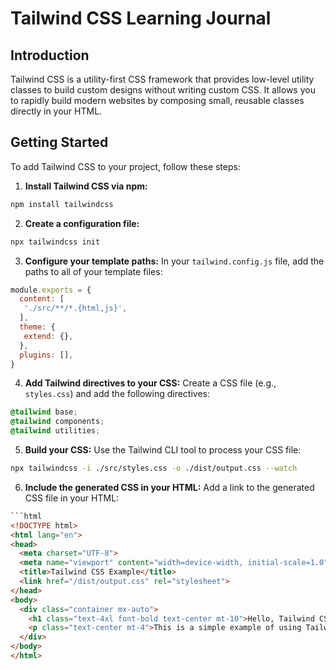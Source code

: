 # Tailwind CSS Learning Journal

## Introduction

Tailwind CSS is a utility-first CSS framework that provides low-level utility classes to build custom designs without writing custom CSS. It allows you to rapidly build modern websites by composing small, reusable classes directly in your HTML.

## Getting Started

To add Tailwind CSS to your project, follow these steps:

1. **Install Tailwind CSS via npm:**
  ```bash
  npm install tailwindcss
  ```

2. **Create a configuration file:**
  ```bash
  npx tailwindcss init
  ```

3. **Configure your template paths:**
  In your `tailwind.config.js` file, add the paths to all of your template files:
  ```javascript
  module.exports = {
    content: [
     './src/**/*.{html,js}',
    ],
    theme: {
     extend: {},
    },
    plugins: [],
  }
  ```

4. **Add Tailwind directives to your CSS:**
  Create a CSS file (e.g., `styles.css`) and add the following directives:
  ```css
  @tailwind base;
  @tailwind components;
  @tailwind utilities;
  ```

5. **Build your CSS:**
  Use the Tailwind CLI tool to process your CSS file:
  ```bash
  npx tailwindcss -i ./src/styles.css -o ./dist/output.css --watch
  ```

6. **Include the generated CSS in your HTML:**
  Add a link to the generated CSS file in your HTML:
  ```html
  ```html
  <!DOCTYPE html>
  <html lang="en">
  <head>
    <meta charset="UTF-8">
    <meta name="viewport" content="width=device-width, initial-scale=1.0">
    <title>Tailwind CSS Example</title>
    <link href="/dist/output.css" rel="stylesheet">
  </head>
  <body>
    <div class="container mx-auto">
      <h1 class="text-4xl font-bold text-center mt-10">Hello, Tailwind CSS!</h1>
      <p class="text-center mt-4">This is a simple example of using Tailwind CSS.</p>
    </div>
  </body>
  </html>
  ```
  ```
